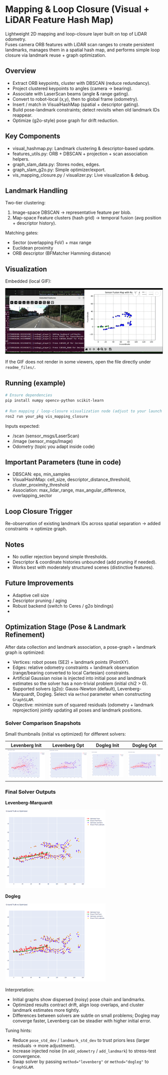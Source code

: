 # Mapping & Loop Closure (Visual + LiDAR Feature Hash Map)

Lightweight 2D mapping and loop-closure layer built on top of LiDAR odometry.  
Fuses camera ORB features with LiDAR scan ranges to create persistent landmarks, manages them in a spatial hash map, and performs simple loop closure via landmark reuse + graph optimization.

## Overview
- Extract ORB keypoints, cluster with DBSCAN (reduce redundancy).
- Project clustered keypoints to angles (camera -> bearing).
- Associate with LaserScan beams (angle & range gating).
- Convert to robot-local (x,y), then to global frame (odometry).
- Insert / match in VisualHashMap (spatial + descriptor gating).
- Build pose-landmark constraints; detect revisits when old landmark IDs reappear.
- Optimize (g2o-style) pose graph for drift reduction.

## Key Components
- visual_hashmap.py: Landmark clustering & descriptor-based update.
- features_utils.py: ORB + DBSCAN + projection + scan association helpers.
- graph_slam_data.py: Stores nodes, edges.
- graph_slam_g2o.py: Simple optimizer/export.
- vis_mapping_closure.py / visualizer.py: Live visualization & debug.

## Landmark Handling
Two-tier clustering:
1. Image-space DBSCAN → representative feature per blob.
2. Map-space Feature clusters (hash grid) → temporal fusion (avg position + descriptor history).

Matching gates:
- Sector (overlapping FoV) + max range
- Euclidean proximity
- ORB descriptor (BFMatcher Hamming distance)

## Visualization
Embedded (local GIF):

![Loop Closure Visualization](../readme_files/mapping.gif)

If the GIF does not render in some viewers, open the file directly under `readme_files/`.

## Running (example)
```bash
# Ensure dependencies
pip install numpy opencv-python scikit-learn

# Run mapping / loop-closure visualization node (adjust to your launch pattern)
ros2 run your_pkg vis_mapping_closure
```

Inputs expected:
- /scan (sensor_msgs/LaserScan)
- /image (sensor_msgs/Image)
- Odometry (topic you adapt inside code)

## Important Parameters (tune in code)
- DBSCAN: eps, min_samples
- VisualHashMap: cell_size, descriptor_distance_threshold, cluster_proximity_threshold
- Association: max_lidar_range, max_angular_difference, overlapping_sector

## Loop Closure Trigger
Re-observation of existing landmark IDs across spatial separation → added constraints → optimize graph.

## Notes
- No outlier rejection beyond simple thresholds.
- Descriptor & coordinate histories unbounded (add pruning if needed).
- Works best with moderately structured scenes (distinctive features).

## Future Improvements
- Adaptive cell size
- Descriptor pruning / aging
- Robust backend (switch to Ceres / g2o bindings)
-

## Optimization Stage (Pose & Landmark Refinement)
After data collection and landmark association, a pose-graph + landmark graph is optimized:
- Vertices: robot poses (SE2) + landmark points (PointXY).
- Edges: relative odometry constraints + landmark observation (range/bearing converted to local Cartesian) constraints.
- Artificial Gaussian noise is injected into initial pose and landmark estimates so the solver has a non-trivial problem (initial chi2 > 0).
- Supported solvers (g2o): Gauss-Newton (default), Levenberg-Marquardt, Dogleg. Select via `method` parameter when constructing `GraphSLAM`.
- Objective: minimize sum of squared residuals (odometry + landmark reprojection) jointly updating all poses and landmark positions.

### Solver Comparison Snapshots
Small thumbnails (initial vs optimized) for different solvers:

| Levenberg Init | Levenberg Opt | Dogleg Init | Dogleg Opt |
| -------------- | ------------- | ----------- | ---------- |
| <img src="../readme_files/il.png" width="230"/> | <img src="../readme_files/ol.png" width="230"/> | <img src="../readme_files/id.png" width="230"/> | <img src="../readme_files/od.png" width="230"/> |

### Final Solver Outputs

**Levenberg-Marquardt**

<img src="../readme_files/l.png" width="320" alt="Levenberg-Marquardt Optimized"/>

**Dogleg**

<img src="../readme_files/d.png" width="320" alt="Dogleg Optimized"/>

Interpretation:
- Initial graphs show dispersed (noisy) pose chain and landmarks.
- Optimized results contract drift, align loop overlaps, and cluster landmark estimates more tightly.
- Differences between solvers are subtle on small problems; Dogleg may converge faster, Levenberg can be steadier with higher initial error.

Tuning hints:
- Reduce `pose_std_dev` / `landmark_std_dev` to trust priors less (larger residuals → more adjustment).
- Increase injected noise (in `add_odometry` / `add_landmark`) to stress-test convergence.
- Swap solver by passing `method="levenberg"` or `method="dogleg"` to `GraphSLAM`.
